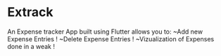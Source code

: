 # Extrack
An Expense tracker App built using Flutter allows you to:
~Add new Expense Entries !
~Delete Expense Entries !
~Vizualization of Expenses done in a weak !
